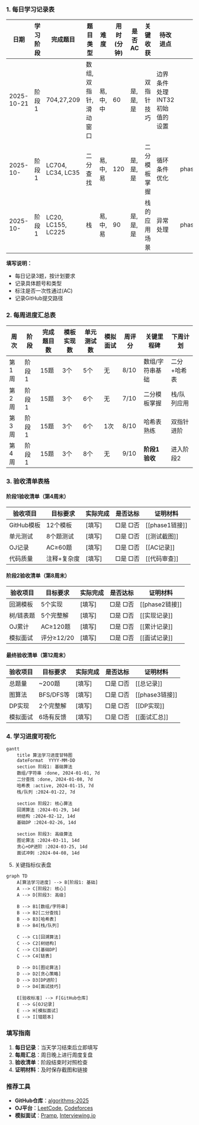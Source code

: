 ### 1. 每日学习记录表

| 日期       | 学习阶段 | 完成题目           | 题目类型             | 难度     | 用时(分钟) | 是否AC   | 关键收获     | 待改进点                       | GitHub提交               |
| ---------- | -------- | ------------------ | -------------------- | -------- | ---------- | -------- | ------------ | ------------------------------ | ------------------------ |
| 2025-10-21 | 阶段1    | 704,27,209         | 数组,双指针,滑动窗口 | 易,中,中 | 60         | 是,是,是 | 双指针技巧   | 边界条件处理 INT32初始值的设置 |                          |
| 2025-10-   | 阶段1    | LC704, LC34, LC35  | 二分查找             | 易,中,易 | 120        | 是,是,是 | 二分模板掌握 | 循环条件优化                   | phase1/binary_search.cpp |
| 2025-10-   | 阶段1    | LC20, LC155, LC225 | 栈                   | 易,中,易 | 90         | 是,是,是 | 栈的应用场景 | 异常处理                       | phase1/stack_demo.cpp    |

**填写说明：**

- 每日记录3题，按计划要求
- 记录具体题号和类型
- 标注是否一次性通过(AC)
- 记录GitHub提交路径

### 2. 每周进度汇总表

| 周次  | 阶段  | 完成题目数 | 模板实现数 | 单元测试数 | 模拟面试 | 周评分 | 关键里程碑      | 下周计划    |
| ----- | ----- | ---------- | ---------- | ---------- | -------- | ------ | --------------- | ----------- |
| 第1周 | 阶段1 | 15题       | 3个        | 5个        | 无       | 8/10   | 数组/字符串基础 | 二分+哈希表 |
| 第2周 | 阶段1 | 15题       | 3个        | 6个        | 无       | 7/10   | 二分模板掌握    | 栈/队列应用 |
| 第3周 | 阶段1 | 15题       | 3个        | 6个        | 1次      | 8/10   | 哈希表熟练      | 双指针进阶  |
| 第4周 | 阶段1 | 15题       | 3个        | 8个        | 无       | 9/10   | **阶段1验收**   | 进入阶段2   |

### 3. 验收清单表格

#### 阶段1验收清单（第4周末）

| 验收项目   | 目标要求    | 实际完成 | 是否达标 | 证明材料       |
| ---------- | ----------- | -------- | -------- | -------------- |
| GitHub模板 | 12个模板    | [填写]   | □是 □否  | [[phase1链接]] |
| 单元测试   | 8个题测试   | [填写]   | □是 □否  | [[测试截图]]   |
| OJ记录     | AC≥60题     | [填写]   | □是 □否  | [[AC记录]]     |
| 代码质量   | 注释+复杂度 | [填写]   | □是 □否  | [[代码审查]]   |

#### 阶段2验收清单（第8周末）

| 验收项目  | 目标要求   | 实际完成 | 是否达标 | 证明材料       |
| --------- | ---------- | -------- | -------- | -------------- |
| 回溯模板  | 5个实现    | [填写]   | □是 □否  | [[phase2链接]] |
| 树/链表题 | 5个完整解  | [填写]   | □是 □否  | [[实现记录]]   |
| OJ累计    | AC≥120题   | [填写]   | □是 □否  | [[累计记录]]   |
| 模拟面试  | 评分≥12/20 | [填写]   | □是 □否  | [[面试记录]]   |

#### 最终验收清单（第12周末）

| 验收项目 | 目标要求  | 实际完成 | 是否达标 | 证明材料       |
| -------- | --------- | -------- | -------- | -------------- |
| 总题量   | ~200题    | [填写]   | □是 □否  | [[总记录]]     |
| 图算法   | BFS/DFS等 | [填写]   | □是 □否  | [[phase3链接]] |
| DP实现   | 2个完整解 | [填写]   | □是 □否  | [[DP实现]]     |
| 模拟面试 | 6场有反馈 | [填写]   | □是 □否  | [[面试汇总]]   |

### 4. 学习进度可视化

```mermaid
gantt
    title 算法学习进度甘特图
    dateFormat  YYYY-MM-DD
    section 阶段1: 基础算法
    数组/字符串 :done, 2024-01-01, 7d
    二分查找 :done, 2024-01-08, 7d
    哈希表 :active, 2024-01-15, 7d
    栈/队列 :2024-01-22, 7d
  
    section 阶段2: 核心算法
    回溯算法 :2024-01-29, 14d
    树结构 :2024-02-12, 14d
    基础DP :2024-02-26, 14d
  
    section 阶段3: 高级算法
    图论算法 :2024-03-11, 14d
    贪心+DP进阶 :2024-03-25, 14d
    面试冲刺 :2024-04-08, 14d
```

5. 关键指标仪表盘

```mermaid
graph TD
    A[算法学习进度] --> B[阶段1: 基础]
    A --> C[阶段2: 核心] 
    A --> D[阶段3: 高级]
  
    B --> B1[数组/字符串]
    B --> B2[二分查找]
    B --> B3[哈希表]
    B --> B4[栈/队列]
  
    C --> C1[回溯算法]
    C --> C2[树结构]
    C --> C3[基础DP]
    C --> C4[链表]
  
    D --> D1[图论算法]
    D --> D2[贪心策略]
    D --> D3[DP进阶]
    D --> D4[面试技巧]
  
    E[验收标准] --> F[GitHub仓库]
    E --> G[OJ记录]
    E --> H[模拟面试]
    E --> I[错题本]
```

### 填写指南

1. **每日记录**：当天学习结束后立即填写
2. **每周汇总**：周日晚上进行周度复盘
3. **验收清单**：阶段结束时对照检查
4. **证明材料**：及时保存截图和链接

### 推荐工具

- **GitHub仓库**：[algorithms-2025](https://github.com/wasidj/algorithms-2025)
- **OJ平台**：[LeetCode](https://leetcode.com), [Codeforces](https://codeforces.com)
- **模拟面试**：[Pramp](https://www.pramp.com), [Interviewing.io](https://interviewing.io)
